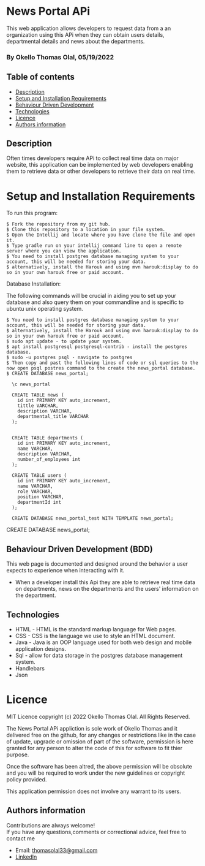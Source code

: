 # News Portal APi

This web application allows developers to request data from a an organization using this APi when they can obtain users details, departmental details and news about the departments. 

### By Okello Thomas Olal, 05/19/2022


## Table of contents
* [Description](#description)
* [Setup and Installation Requirements](#setup)
* [Behaviour Driven Development](#BDD)
* [Technologies](#technologies)
* [Licence](#licence)
* [Authors information](#contact)

## Description

Often times developers require APi to collect real time data on major website, this application can be implemented by web developers enabling them to retrieve data or other developers to retrieve their data on real time. 

# Setup and Installation Requirements
To run this program:

```
$ Fork the repository from my git hub.
$ Clone this repository to a location in your file system.
$ Open the Intellij and locate where you have clone the file and open it. 
$ Type gradle run on your intellij command line to open a remote server where you can view the application. 
$ You need to install postgres database managing system to your account, this will be needed for storing your data.
$ alternatively, install the Harouk and using mvn harouk:display to do so in your own harouk free or paid account. 
```

Database Installation:

The following commands will be crucial in aiding you to set up your database and also query them on your commandline 
and is specific to ubuntu unix operating system.  

```
$ You need to install postgres database managing system to your account, this will be needed for storing your data.
$ alternatively, install the Harouk and using mvn harouk:display to do so in your own harouk free or paid account. 
$ sudo apt update - to update your system. 
$ apt install postgresql postgresql-contrib - install the postgres database. 
$ sudo -u postgres psql - navigate to postgres 
$ Then copy and past the following lines of code or sql queries to the now open psql postres command to the create the news_portal database.
$ CREATE DATABASE news_portal;
  
  \c news_portal
  
  CREATE TABLE news (
    id int PRIMARY KEY auto_increment,
    tittle VARCHAR,
    description VARCHAR,
    departmental_title VARCHAR
  );
  
  
  CREATE TABLE departments (
    id int PRIMARY KEY auto_increment,
    name VARCHAR,
    description VARCHAR,
    number_of_employees int
  );
  
  CREATE TABLE users (
    id int PRIMARY KEY auto_increment,
    name VARCHAR,
    role VARCHAR,
    position VARCHAR,
    departmentId int
  );
  
  CREATE DATABASE news_portal_test WITH TEMPLATE news_portal;

  ```
CREATE DATABASE news_portal;
  


## Behaviour Driven Development (BDD)
This web page is documented and designed around the behavior a user expects to experience when interacting with it.

- When a developer install this Api they are able to retrieve real time data on departments, news on the departments and the users' information on the department. 

## Technologies
* HTML - HTML is the standard markup language for Web pages.
* CSS - CSS is the language we use to style an HTML document.
* Java - Java is an OOP language used for both web design and mobile application designs. 
* Sql - allow for data storage in the postgres database management system. 
* Handlebars
* Json

# Licence
MIT Licence 
copyright (c) 2022 Okello Thomas Olal. All Rights Reserved.

The  News Portal APi appliction is sole work of Okello Thomas and it delivered free on the github, for any changes or restrictions
like in the case of update, upgrade or omission of part of the software, permission is here granted for any person to alter the code of this 
for software to fit thier purpose. 

Once the software has been altred, the above permission will be obsolute and you will be required to work under the new guidelines or 
copyright policy provided. 

This application permission does not involve any warrant to its users. 


## Authors information
Contributions are always welcome!  
If you have any questions,comments or correctional advice, feel free to contact me
* Email: thomasolal33@gmail.com
* [LinkedIn](https://www.linkedin.com/in/thomas-okello-533313161/)